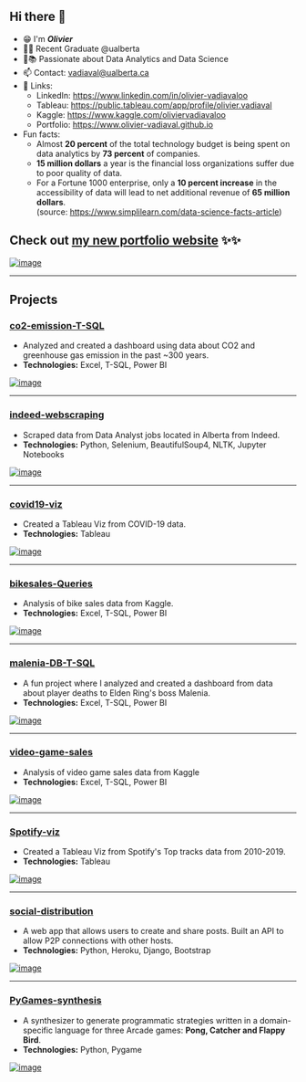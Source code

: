 ## Hi there 👋

- 😁 I'm ___Olivier___
- 🔭🏫 Recent Graduate @ualberta
- 🧐📚 Passionate about Data Analytics and Data Science
- 📫 Contact: vadiaval@ualberta.ca
- 🔗 Links:  
    - LinkedIn: https://www.linkedin.com/in/olivier-vadiavaloo
    - Tableau: https://public.tableau.com/app/profile/olivier.vadiaval
    - Kaggle: https://www.kaggle.com/oliviervadiavaloo
    - Portfolio: https://www.olivier-vadiaval.github.io
- Fun facts:
    - Almost __20 percent__ of the total technology budget is being spent on data analytics by __73 percent__ of companies.
    - __15 million dollars__ a year is the financial loss organizations suffer due to poor quality of data.
    - For a Fortune 1000 enterprise, only a __10 percent increase__ in the accessibility of data will lead to net additional revenue of __65 million dollars__.  
(source: https://www.simplilearn.com/data-science-facts-article)
  
## Check out [my new portfolio website](https://olivier-vadiaval.github.io/) ✨✨
  
[![image](https://user-images.githubusercontent.com/59672031/173282053-70e69df7-4efb-413a-8662-786169040e69.png)](https://olivier-vadiaval.github.io)
  
___
## Projects

### [co2-emission-T-SQL](https://github.com/olivier-vadiaval/co2-emission-T-SQL)
- Analyzed and created a dashboard using data about CO2 and greenhouse gas emission in the past ~300 years.
- __Technologies:__ Excel, T-SQL, Power BI
  
[![image](https://user-images.githubusercontent.com/59672031/170327165-0c6f054f-0bd6-4a08-9cca-1af580a68691.png)](https://github.com/olivier-vadiaval/co2-emission-T-SQL)
  
___
### [indeed-webscraping](https://github.com/olivier-vadiaval/indeed-webscraping)
- Scraped data from Data Analyst jobs located in Alberta from Indeed.
- __Technologies:__ Python, Selenium, BeautifulSoup4, NLTK, Jupyter Notebooks
  
[![image](https://user-images.githubusercontent.com/59672031/173158483-d7382d85-7c47-43fc-8784-62b820327028.png)](https://github.com/olivier-vadiaval/indeed-webscraping)
  
___
### [covid19-viz](https://public.tableau.com/app/profile/olivier.vadiaval/viz/COVID19Dashboard_16531831021020/COVID19Dashboard)
- Created a Tableau Viz from COVID-19 data.
- __Technologies:__ Tableau
  
[![image](https://user-images.githubusercontent.com/59672031/173209028-f132cdbe-2285-4c9b-8c3d-f0d70a42015d.png)](https://public.tableau.com/app/profile/olivier.vadiaval/viz/COVID19Dashboard_16531831021020/COVID19Dashboard)
  
___
### [bikesales-Queries](https://github.com/olivier-vadiaval/bikesales-Queries)
- Analysis of bike sales data from Kaggle.
- __Technologies:__ Excel, T-SQL, Power BI
  
[![image](https://user-images.githubusercontent.com/59672031/170328973-72297f70-d93b-473d-b286-99e9e4d510f7.png)](https://github.com/olivier-vadiaval/bikesales-Queries)
  
___
### [malenia-DB-T-SQL](https://github.com/olivier-vadiaval/malenia-DB-T-SQL)
- A fun project where I analyzed and created a dashboard from data about player deaths to Elden Ring's boss Malenia.
- __Technologies:__ Excel, T-SQL, Power BI

[![image](https://user-images.githubusercontent.com/59672031/170328056-496a1242-53b2-46e1-a33a-0d733f0e705e.png)](https://github.com/olivier-vadiaval/malenia-DB-T-SQL)
  
___
### [video-game-sales](https://github.com/olivier-vadiaval/video-game-sales)
- Analysis of video game sales data from Kaggle
- __Technologies:__ Excel, T-SQL, Power BI
  
[![image](https://user-images.githubusercontent.com/59672031/173208980-12b8c0f2-2c25-482d-a49b-cf96ad238944.png)](https://github.com/olivier-vadiaval/video-game-sales)
  
___
### [Spotify-viz](https://public.tableau.com/app/profile/olivier.vadiaval/viz/SpotifyDashboard_16533472407880/SpotifyTopTracksDashboard)
- Created a Tableau Viz from Spotify&apos;s Top tracks data from 2010-2019.
- __Technologies:__ Tableau
  
[![image](https://user-images.githubusercontent.com/59672031/173209085-3d0d51ea-7dcc-4655-bbf4-8a11e0221081.png)](https://public.tableau.com/app/profile/olivier.vadiaval/viz/SpotifyDashboard_16533472407880/SpotifyTopTracksDashboard)
  
___
### [social-distribution](https://github.com/olivier-vadiaval/social-distribution)
- A web app that allows users to create and share posts. Built an API to allow P2P connections with other hosts.
- __Technologies:__ Python, Heroku, Django, Bootstrap
  
[![image](https://user-images.githubusercontent.com/59672031/170329695-a5c3c98d-1f5d-404d-9bd5-323640dcf098.png)](https://youtu.be/MoULLQmtl0M)
  
___
### [PyGames-synthesis](https://github.com/olivier-vadiaval/PyGames-synthesis)
- A synthesizer to generate programmatic strategies written in a domain-specific language for three Arcade games: __Pong, Catcher and Flappy Bird__.
- __Technologies:__ Python, Pygame
  
[![image](https://user-images.githubusercontent.com/59672031/170330735-103ba805-8673-47ae-ac60-6a36ea44973e.png)](https://github.com/olivier-vadiaval/PyGames-synthesis/blob/main/report_summer2021.pdf)
